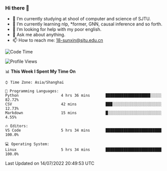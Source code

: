 ### Hi there 👋

<!--
**sunxin000/sunxin000** is a ✨ _special_ ✨ repository because its `README.md` (this file) appears on your GitHub profile.

Here are some ideas to get you started:

- 🔭 I’m currently working on ...
- 🌱 I’m currently learning ...
- 👯 I’m looking to collaborate on ...
- 🤔 I’m looking for help with ...
- 💬 Ask me about ...
- 📫 How to reach me: ...
- 😄 Pronouns: ...
- ⚡ Fun fact: ...
-->
- 🏫 I’m currently studying at shool of computer and science of SJTU.
- 🌱 I’m currently learning nlp, \*former, GNN, causal inference and so forth.
- 🤔 I’m looking for help with my poor english.
- 💬 Ask me about anything.
- 📫 How to reach me: 18-sunxin@sjtu.edu.cn
<!--START_SECTION:waka-->
![Code Time](http://img.shields.io/badge/Code%20Time-257%20hrs%2035%20mins-blue)

![Profile Views](http://img.shields.io/badge/Profile%20Views-3-blue)

📊 **This Week I Spent My Time On** 

```text
⌚︎ Time Zone: Asia/Shanghai

💬 Programming Languages: 
Python                   4 hrs 36 mins       ████████████████████░░░░░   82.72% 
CSV                      42 mins             ███░░░░░░░░░░░░░░░░░░░░░░   12.73% 
Markdown                 15 mins             █░░░░░░░░░░░░░░░░░░░░░░░░   4.55%

🔥 Editors: 
VS Code                  5 hrs 34 mins       █████████████████████████   100.0%

💻 Operating System: 
Linux                    5 hrs 34 mins       █████████████████████████   100.0%

```


 Last Updated on 14/07/2022 20:49:53 UTC
<!--END_SECTION:waka-->

